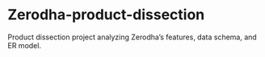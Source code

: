 # Zerodha-product-dissection
Product dissection project analyzing Zerodha’s features, data schema, and ER model.
